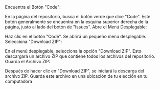 Encuentra el Botón "Code":

En la página del repositorio, busca el botón verde que dice "Code". Este botón generalmente se encuentra en la esquina superior derecha de la página, justo al lado del botón de "Issues".
Abre el Menú Desplegable:

Haz clic en el botón "Code". Se abrirá un pequeño menú desplegable.
Selecciona "Download ZIP":

En el menú desplegable, selecciona la opción "Download ZIP". Esto descargará un archivo ZIP que contiene todos los archivos del repositorio.
Guarda el Archivo ZIP:

Después de hacer clic en "Download ZIP", se iniciará la descarga del archivo ZIP. Guarda este archivo en una ubicación de tu elección en tu computadora
